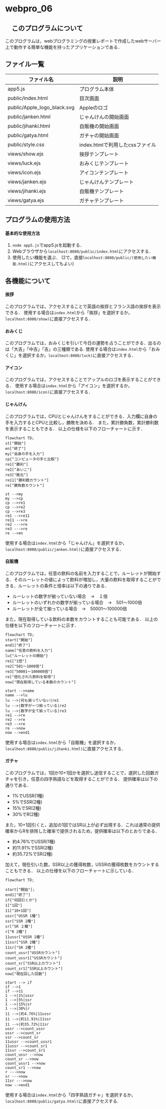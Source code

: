 # webpro_06
## 　このプログラムについて
このプログラムは，webプログラミングの授業レポートで作成したwebサーバー上で動作する簡単な機能を持ったアプリケーションである．
## ファイル一覧
ファイル名 | 説明
-|-
app5.js | プログラム本体
public/index.html | 目次画面
public/Apple_logo_black.svg | Appleのロゴ
public/janken.html | じゃんけんの開始画面
public/jihanki.html | 自販機の開始画面
public/gatya.html | ガチャの開始画面
public/style.css | index.htmlで利用したcssファイル
views/show.ejs | 挨拶テンプレート
views/luck.ejs | おみくじテンプレート
views/icon.ejs | アイコンテンプレート
views/janken.ejs | じゃんけんテンプレート
views/jihanki.ejs | 自販機テンプレート
views/gatya.ejs | ガチャテンプレート


## プログラムの使用方法
#### 基本的な使用方法
1. ```node app5.js```でapp5.jsを起動する．
1. Webブラウザから```localhost:8080/public/index.html```にアクセスする．
1. 使用したい機能を選ぶ．
(2で，直接```localhost:8080/public/(使用したい機能.html)```にアクセスしてもよい)

## 各機能について
#### 挨拶
このプログラムでは，アクセスすることで英語の挨拶とフランス語の挨拶を表示できる．
使用する場合は```index.html```から「挨拶」を選択するか，```localhost:8080/show)```に直接アクセスする．

#### おみくじ
このプログラムでは，おみくじを引いて今日の運勢を占うことができる．出るのは「大吉」「中吉」「吉」の三種類である.
使用する場合は```index.html```から「おみくじ」を選択するか，```localhost:8080/luck)```に直接アクセスする．

#### アイコン
このプログラムでは，アクセスすることでアップルのロゴを表示することができる．
使用する場合は```index.html```から「アイコン」を選択するか，```localhost:8080/icon)```に直接アクセスする．

#### じゃんけん
このプログラムでは，CPUとじゃんけんをすることができる．入力欄に自身の手を入力するとCPUと比較し，勝敗を決める．
また，累計勝負数，累計勝利数を表示することもできる．
以上の仕様を以下のフローチャートに示す．
```mermaid
flowchart TD;
st["開始"]
en["終了"]
my["自身の手を入力"]
cp{"コンピュータの手と比較"}
re1["勝利"]
re2["あいこ"]
re3["敗北"]
re11["勝利数カウント"]
re["勝負数カウント"]

st -->my
my -->cp
cp -->re1
cp -->re2
cp -->re3
re1 -->re11
re11 -->re
re2 --->re
re3 --->re
re -->en
```

使用する場合は```index.html```から「じゃんけん」を選択するか，```localhost:8080/public/janken.html)```に直接アクセスする．

#### 自販機
このプログラムでは，任意の飲料の名前を入力することで，ルーレットが開始する．そのルーレットの値によって飲料が増加し，大量の飲料を取得することができる．ルーレットの条件と倍率は以下の通りである．
- ルーレットの数字が揃っていない場合　->　１倍
- ルーレットのいずれかの数字が揃っている場合　->　501〜1000倍
- ルーレットが全て揃っている場合　->　50001〜100000倍

また，現在取得している飲料の本数をカウントすることも可能である．
以上の仕様を以下のフローチャートに示す．

```mermaid
flowchart TD;
start["開始"]
end1["終了"]
name["任意の飲料を入力"]
lu{"ルーレットの開始"}
re1["1倍"]
re2["501〜1000倍"]
re3["50001〜100000倍"]
re["倍化された飲料を取得"]
now["現在取得している本数のカウント"]

start -->name
name -->lu
lu -->|何も揃っていない|re1
lu -->|数字が一つ揃っている|re2
lu -->|数字が全て揃っている|re3
re1 -->re
re2 -->re
re3 -->re
re -->now
now -->end1
```
使用する場合は```index.html```から「自販機」を選択するか，```localhost:8080/public/jihanki.html)```に直接アクセスする．

#### ガチャ
このプログラムでは，1回か10+1回かを選択し送信することで，選択した回数ガチャを引き，任意の四字熟語などを取得することができる．
提供確率は以下の通りである．
- 1%でUSSR(1種)
- 5%でSSR(2種)
- 15%でSR(2種)
- 30%でR(2種)

また，10+1回引くと，追加の1回ではSR以上が必ず出現する．これは通常の提供確率からRを排除した確率で提供されるため，提供確率は以下のとおりである．
- 約4.76%でUSSR(1種)
- 約11.91%でSSR(2種)
- 約35.72%でSR(2種)

加えて，現在引いた数，SSR以上の獲得枚数，USSRの獲得枚数をカウントすることもできる．
以上の仕様を以下のフローチャートに示している．

```mermaid
flowchart TD;

start["開始"];
end1["終了"]
if{"何回引くか"}
1["1回"]
11["10+1回"]
ussr["USSR 1種"]
ssr["SSR 2種"]
sr["SR ２種"]
r["R 2種"]
11ussr["USSR 1種"]
11ssr["SSR 2種"]
11sr["SR 2種"]
count_ussr["USSRカウント"]
count_ussr1["USSRカウント"]
count_sr["SSR以上カウント"]
count_sr1["SSR以上カウント"]
now["現在回した回数"]

start --> if
if -->1
if -->11
1 -->|1%|ussr
1 -->|5%|ssr
1 -->|15%|sr
1 -->|30%|r
11 -->|約4.76%|11ussr
11 -->|約11.91%|11ssr
11 -->|約35.72%|11sr
ussr -->count_ussr
ussr -->count_sr
ssr -->count_sr
11ussr -->count_ussr1
11ussr -->count_sr1
11ssr -->count_sr1
count_ussr -->now
count_sr -->now
count_ussr1 -->now
count_sr1 -->now
r --->now
sr --->now
11sr --->now
now -->end1

```
使用する場合は```index.html```から「四字熟語ガチャ」を選択するか，```localhost:8080/public/gatya.html)```に直接アクセスする.


